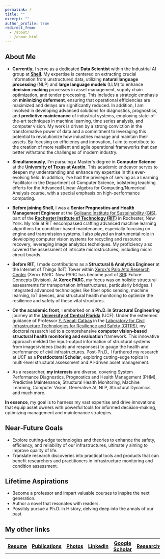 ```yaml
---
permalink: /
title: ""
excerpt: ""
author_profile: true
redirect_from: 
  - /about/
  - /about.html
---
```


## About Me

* **Currently**, I serve as a dedicated **Data Scientist** within the Industrial AI group at [**Shell**](https://www.shell.us/about-us/projects-and-locations/shell-technology-center-houston.html). My expertise is centered on extracting crucial information from unstructured data, utilizing **natural language processing** (NLP) and **large language models** (LLM) to enhance **decision-making** processes in asset management, supply chain optimization, and tender processing. This includes a strategic emphasis on **minimizing deferment**, ensuring that operational efficiencies are maximized and delays are significantly reduced. In addition, I am involved in developing advanced solutions for diagnostics, prognostics, and **predictive maintenance** of industrial systems, employing state-of-the-art techniques in machine learning, time series analysis, and computer vision. My work is driven by a strong conviction in the transformative power of data and a commitment to leveraging this potential to revolutionize how industries manage and maintain their assets. By focusing on efficiency and innovation, I aim to contribute to the creation of more resilient and agile operational frameworks that can better withstand the challenges of modern industry.

* **Simultaneously**, I'm pursuing a Master's degree in **Computer Science** at the [**University of Texas at Austin**](https://www.utexas.edu/). This academic endeavor serves to deepen my understanding and enhance my expertise in this ever-evolving field. In addition, I've had the privilege of serving as a Learning Facilitator in the Department of Computer Science, bolstering teaching efforts for the Advanced Linear Algebra for Computing/Numerical Analysis course, with a special emphasis on high-performance computing.

* **Before joining Shell**, I was a **Senior Prognostics and Health Management Engineer** at the [Golisano Institute for Sustainability (GIS)](https://www.rit.edu/sustainabilityinstitute/), part of the [**Rochester Institute of Technology (RIT)**](https://www.rit.edu/) in Rochester, New York. My role at RIT encompassed crafting advanced machine learning algorithms for condition-based maintenance, especially focusing on engine and transmission systems. I also played an instrumental role in developing computer vision systems for recycling and resource recovery, leveraging image analytics techniques. My proficiency also covered the assessment of intricate microstructures, including micro circuit boards.

* **Before RIT**, I made contributions as a **Structural & Analytics Engineer** at the Internet of Things (IoT) Tower within [Xerox's Palo Alto Research Center](https://www.parc.com/) (Xerox PARC. Now PARC has become part of [SRI](https://www.sri.com/): Future Concepts Division). At **Xerox PARC**, my focus was on holistic structural assessments for transportation infrastructures, particularly bridges. I integrated advanced technologies like fiber optic sensing, machine learning, IoT devices, and structural health monitoring to optimize the resilience and safety of these vital structures.

* **On the academic front**, I embarked on a **Ph.D. in Structural Engineering** journey at the [**University of Central Florida**](https://www.ucf.edu/) (UCF). Under the esteemed guidance of Professor [F. Necati Catbas](https://www.cece.ucf.edu/catbas/) in the [Laboratory for Civil Infrastructure Technologies for Resilience and Safety (CITRS)](https://www.cece.ucf.edu/CITRS/), my doctoral research led to a comprehensive **computer vision-based structural health monitoring and evaluation** framework. This innovative approach melded the input-output information of structural systems from images/videos (loads and responses) to gauge the health and performance of civil infrastructures. Post-Ph.D., I furthered my research at UCF as a **Postdoctoral Scholar**, exploring cutting-edge topics in multi-level structural assessment and AI-driven asset management.

* As a researcher, **my interests** are diverse, covering System Performance Diagnostics, Prognostics and Health Management (PHM), Predictive Maintenance, Structural Health Monitoring, Machine Learning, Computer Vision, Generative AI, NLP, Structural Dynamics, and much more.

**In essence**, my goal is to harness my vast expertise and drive innovations that equip asset owners with powerful tools for informed decision-making, optimizing management and maintenance strategies.


## Near-Future Goals

* Explore cutting-edge technologies and theories to enhance the safety, efficiency, and reliability of our infrastructures, ultimately aiming to improve quality of life.
* Translate research discoveries into practical tools and products that can benefit researchers and practitioners in infrastructure monitoring and condition assessment.

## Lifetime Aspirations

* Become a professor and impart valuable courses to inspire the next generation.
* Author a novel that resonates with readers.
* Possibly pursue a Ph.D. in History, delving deep into the annals of our past.


## My other links

<table>
  <tr>
    <th><a href="https://chuanzhidong.github.io/resume/">Resume</a></th>
    <th><a href="https://chuanzhidong.github.io/publications/">Publications</a></th>
    <th><a href="https://chuanzhidong.github.io/photovisuals/">Photos</a></th>
    <th><a href="https://www.linkedin.com/in/chuanzhidong">LinkedIn</a></th>
    <th><a href="https://scholar.google.com/citations?user=Xs_dNn4AAAAJ&hl=en&authuser=1">Google Scholar</a></th>
    <th><a href="https://www.researchgate.net/profile/Chuan_Zhi_Dong">ResearchGate</a></th>
  </tr>
</table>
  


<!-- Like many other Jekyll-based GitHub Pages templates, academicpages makes you separate the website's content from its form. The content & metadata of your website are in structured markdown files, while various other files constitute the theme, specifying how to transform that content & metadata into HTML pages. You keep these various markdown (.md), YAML (.yml), HTML, and CSS files in a public GitHub repository. Each time you commit and push an update to the repository, the [GitHub pages](https://pages.github.com/) service creates static HTML pages based on these files, which are hosted on GitHub's servers free of charge.

Create content & metadata
For site content, there is one markdown file for each type of content, which are stored in directories like _publications, _talks, _posts, _teaching, or _pages. For example, each talk is a markdown file in the [_talks directory](https://github.com/academicpages/academicpages.github.io/tree/master/_talks). At the top of each markdown file is structured data in YAML about the talk, which the theme will parse to do lots of cool stuff. The same structured data about a talk is used to generate the list of talks on the [Talks page](https://academicpages.github.io/talks), each [individual page](https://academicpages.github.io/talks/2012-03-01-talk-1) for specific talks, the talks section for the [CV page](https://academicpages.github.io/cv), and the [map of places you've given a talk](https://academicpages.github.io/talkmap.html) (if you run this [python file](https://github.com/academicpages/academicpages.github.io/blob/master/talkmap.py) or [Jupyter notebook](https://github.com/academicpages/academicpages.github.io/blob/master/talkmap.ipynb), which creates the HTML for the map based on the contents of the _talks directory).

**Markdown generator**

I have also created [a set of Jupyter notebooks](https://github.com/academicpages/academicpages.github.io/tree/master/markdown_generator
) that converts a CSV containing structured data about talks or presentations into individual markdown files that will be properly formatted for the academicpages template. The sample CSVs in that directory are the ones I used to create my own personal website at stuartgeiger.com. My usual workflow is that I keep a spreadsheet of my publications and talks, then run the code in these notebooks to generate the markdown files, then commit and push them to the GitHub repository.

How to edit your site's GitHub repository
Many people use a git client to create files on their local computer and then push them to GitHub's servers. If you are not familiar with git, you can directly edit these configuration and markdown files directly in the github.com interface. Navigate to a file (like [this one](https://github.com/academicpages/academicpages.github.io/blob/master/_talks/2012-03-01-talk-1.md) and click the pencil icon in the top right of the content preview (to the right of the "Raw | Blame | History" buttons). You can delete a file by clicking the trashcan icon to the right of the pencil icon. You can also create new files or upload files by navigating to a directory and clicking the "Create new file" or "Upload files" buttons. 

Example: editing a markdown file for a talk
![Editing a markdown file for a talk](/images/editing-talk.png) -->
